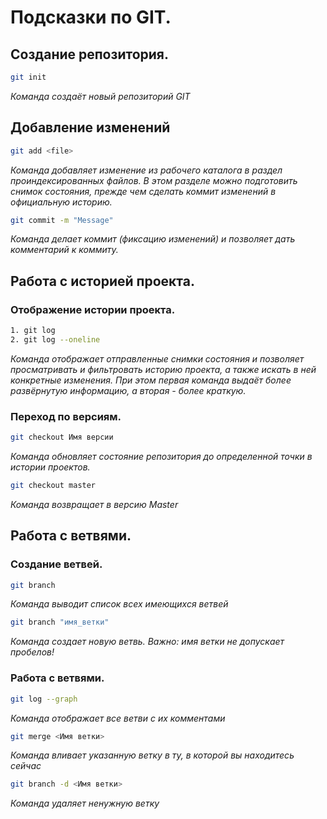 # Подсказки по GIT.
## Создание репозитория.
```sh
git init
```
*Команда создаёт новый репозиторий GIT*

## Добавление изменений
```sh
git add <file>
```
*Команда добавляет изменение из рабочего каталога в раздел проиндексированных файлов. В этом разделе можно подготовить снимок состояния, прежде чем сделать коммит изменений в официальную историю.* 
```sh
git commit -m "Message"
```
*Команда делает коммит (фиксацию изменений) и позволяет дать комментарий к коммиту.*

## Работа с историей проекта.
### Отображение истории проекта.
```sh
1. git log
2. git log --oneline
```
*Команда отображает отправленные снимки состояния и позволяет просматривать и фильтровать историю проекта, а также искать в ней конкретные изменения. При этом первая команда выдаёт более развёрнутую информацию, а вторая - более краткую.*

### Переход по версиям.
```sh
git checkout Имя версии
```
*Команда обновляет состояние репозитория до определенной точки в истории проектов.*
```sh
git checkout master
```
*Команда возвращает в версию Master*

## Работа с ветвями.
### Создание ветвей.

```sh
git branch
```
*Команда выводит список всех имеющихся ветвей* 

```sh
git branch "имя_ветки"
```
*Команда создает новую ветвь. Важно: имя ветки не допускает пробелов!*

### Работа с ветвями.

```sh
git log --graph

```
*Команда отображает все ветви с их комментами*

```sh
git merge <Имя ветки>
```
*Команда вливает указанную ветку в ту, в которой вы находитесь сейчас*

```sh
git branch -d <Имя ветки>
```
*Команда удаляет ненужную ветку*